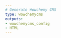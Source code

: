 ```yaml
---
# Generate Wowchemy CMS
type: wowchemycms
outputs:
- wowchemycms_config
- HTML
---
```

<script src="https://identity.netlify.com/v1/netlify-identity-widget.js"></script>
